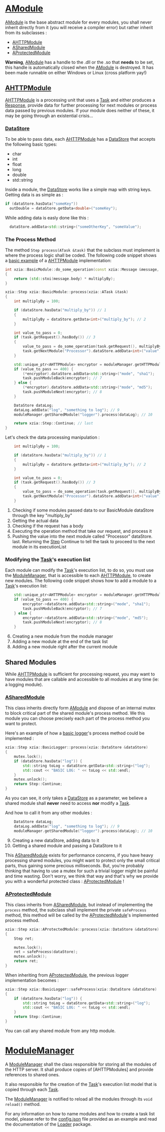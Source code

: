 # [AModule]
[AModule] is the base abstract module for every modules, you shall never inherit directly from it (you will receive a compiler error) but rather inherit from its subclasses :
* [AHTTPModule]
* [ASharedModule]
* [AProtectedModule]

**Warning**, [AModule] has a handle to the .dll or the .so that **needs** to be set, this handle is automatically closed when the [AModule] is destroyed. It has been made runnable on either Windows or Linux (cross platform yay!) 

## [AHTTPModule]
[AHTTPModule] is a processing unit that uses a [Task] and either produces a [Response], provide data for further processing for next modules or process data passed by previous modules. If your module does neither of these, it may be going through an existential crisis...

### [DataStore]
To be able to pass data, each [AHTTPModule] has a [DataStore] that accepts the following basic types:
* char
* int
* float
* long
* double
* std::string

Inside a module, the [DataStore] works like a simple map with string keys. Getting data is as simple as :
```cpp
if (dataStore.hasData("someKey"))
  outDouble = dataStore.getData<double>("someKey");
```

While adding data is easly done like this :
```cpp
  dataStore.addData<std::string>("someOtherKey", "someValue");
```


### The Process Method
The method `Step process(ATask &task)` that the subclass must implement is where the process logic shall be coded. The following code snippet shows a [basic example] of a [AHTTPModule] implementation:

```cpp
int xzia::BasicModule::do_some_operation(const xzia::Message &message, int multiplyBy)
{
    return (std::stoi(message.body) * multiplyBy);
}

xzia::Step xzia::BasicModule::process(xzia::ATask &task)
{
    int multiplyBy = 100;

    if (dataStore.hasData("multiply_by")) // 1
    {
        multiplyBy = dataStore.getData<int>("multiply_by"); // 2
    }

    int value_to_pass = 0;
    if (task.getRequest().hasBody()) // 3
    {
        value_to_pass = do_some_operation(task.getRequest(), multiplyBy); // 4
        task.getNextModule("Processor").dataStore.addData<int>("value", value_to_pass); // 5
    }

    std::unique_ptr<AHTTPModule> encryptor = moduleManager.getHTTPModule("Encryptor"); // 6
    if (value_to_pass == 400) {
        (*encryptor).dataStore.addData<std::string>("mode", "sha1");
        task.pushModuleBack(encryptor); // 7
    } else {
        (*encryptor).dataStore.addData<std::string>("mode", "md5");
        task.pushModuleNext(encryptor); // 8
    }

    DataStore dataLog;
    dataLog.addData("log", "something to log"); // 9
    moduleManager.getSharedModule("logger").process(dataLog); // 10

    return xzia::Step::Continue; // last
}
```

Let's check the data processing manipulation :
```cpp
    int multiplyBy = 100;

    if (dataStore.hasData("multiply_by")) // 1
    {
        multiplyBy = dataStore.getData<int>("multiply_by"); // 2
    }

    int value_to_pass = 0;
    if (task.getRequest().hasBody()) // 3
    {
        value_to_pass = do_some_operation(task.getRequest(), multiplyBy); // 4
        task.getNextModule("Processor").dataStore.addData<int>("value", value_to_pass); // 5
    }
```
1. Checking if some modules passed data to our BasicModule dataStore through the key "multiply_by"
2. Getting the actual data
3. Checking if the request has a body
4. Executing the operation method that take our request, and process it
5. Pushing the value into the next module called "Processor" dataStore.
last. Returning the [Step] Continue to tell the task to proceed to the next module in its executionList

### Modifying the [Task]'s execution list
Each module can modify the [Task]'s execution list, to do so, you must use the [ModuleManager], that is accessible to each [AHTTPModule], to create new modules. 
The following code snippet shows how to add a module to a [Task]'s execution list:
```cpp
    std::unique_ptr<AHTTPModule> encryptor = moduleManager.getHTTPModule("Encryptor"); // 6
    if (value_to_pass == 400) {
        encryptor->dataStore.addData<std::string>("mode", "sha1");
        task.pushModuleBack(encryptor); // 7
    } else {
        encryptor->dataStore.addData<std::string>("mode", "md5");
        task.pushModuleNext(encryptor); // 8
    }
```
6. Creating a new module from the module manager
7. Adding a new module at the end of the task list
8. Adding a new module right after the current module

## Shared Modules
While [AHTTPModule] is sufficient for processing request, you may want to have modules that are callable and accessible to all modules at any time (ie: a logging module).

### [ASharedModule]
This class inherits directly form [AModule] and dispose of an internal mutex to block critical part of the shared module's process method. We this module you can choose precisely each part of the process method you want to protect. 

Here's an example of how a [basic logger]'s process method could be implemented :
```cpp
xzia::Step xzia::BasicLogger::process(xzia::DataStore &dataStore) 
{
    mutex.lock();
    if (dataStore.hasData("log")) {
        std::string toLog = dataStore.getData<std::string>("log");
        std::cout << "BASIC LOG: " << toLog << std::endl;
    }
    mutex.unlock();
    return Step::Continue;
}
```
As you can see, it only takes a [DataStore] as a parameter, we believe a shared module shall __never__ need to access __nor__ modify a [Task]. 

And how to call it from any other modules :
```cpp
    DataStore dataLog; 
    dataLog.addData("log", "something to log"); // 9 
    moduleManager.getSharedModule("logger").process(dataLog); // 10
```
9. Creating a new dataStore, adding data to it
10. Getting a shared module and passing a DataStore to it

This [ASharedModule] exists for performance concerns, if you have heavy processing shared modules, you might want to protect only the small critical parts, thus gaining some precious milliseconds. 
But, you're probably thinking that having to use a mutex for such a trivial logger might be painful and time wasting. Don't worry, we think that way and that's why we provide you with a wonderful protected class : [AProtectedModule] !

### [AProtectedModule]
This class inherits from [ASharedModule], but instead of implementing the `process` method, the subclass shall implement the private `safeProcess` method, this method will be called by the [AProtectedModule]'s implemented process method.
```cpp
xzia::Step xzia::AProtectedModule::process(xzia::DataStore &dataStore)
{
    Step ret;

    mutex.lock();
    ret = safeProcess(dataStore);
    mutex.unlock();
    return ret;
}
```

When inheriting from [AProtectedModule], the previous logger implementation becomes :
```cpp
xzia::Step xzia::BasicLogger::safeProcess(xzia::DataStore &dataStore) 
{
    if (dataStore.hasData("log")) {
        std::string toLog = dataStore.getData<std::string>("log");
        std::cout << "BASIC LOG: " << toLog << std::endl;
    }
    return Step::Continue;
}
```

You can call any shared module from any http module.

# [ModuleManager]
A [ModuleManager] shall the class responsible for storing all the modules of the HTTP server. It shall produce copies of [AHTTPModules]
and provide references to shared ones.

It also responsible for the creation of the [Task]'s execution list model that is copied through each [Task].

The [ModuleManager] is notified to reload all the modules through its `void reload()` method.

For any information on how to name modules and how to create a task list model, please refer to the [config.json] file provided as an example and read the documentation of the [Loader] package.

[Loader]: https://github.com/PierreBougon/ExistenZIA/blob/master/API/include/loader
[config.json]: https://github.com/PierreBougon/ExistenZIA/blob/master/Examples/config.json
[AModule]: https://github.com/PierreBougon/ExistenZIA/blob/master/API/include/modules/AModule.hpp
[AHTTPModule]: https://github.com/PierreBougon/ExistenZIA/blob/master/API/include/modules/AHTTPModule.hpp
[ASharedModule]: https://github.com/PierreBougon/ExistenZIA/blob/master/API/include/modules/ASharedModule.hpp
[AProtectedModule]: https://github.com/PierreBougon/ExistenZIA/blob/master/API/include/modules/AProtectedModule.hpp
[ModuleManager]: https://github.com/PierreBougon/ExistenZIA/blob/master/API/include/modules/AModuleManager.hpp
[Task]: https://github.com/PierreBougon/ExistenZIA/blob/master/API/include/task/ITask.hpp
[Response]: https://github.com/PierreBougon/ExistenZIA/blob/master/API/include/http/Response.hpp
[DataStore]: https://github.com/PierreBougon/ExistenZIA/blob/master/API/include/modules/DataStore.hpp
[Step]: https://github.com/PierreBougon/ExistenZIA/blob/master/API/include/modules/Step.hpp
[basic logger]: https://github.com/PierreBougon/ExistenZIA/blob/master/Examples/BasicModule.cpp
[basic example]: https://github.com/PierreBougon/ExistenZIA/blob/master/Examples/BasicModule.cpp
